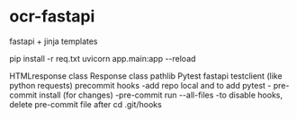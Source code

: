 # ocr-fastapi

fastapi + jinja templates

pip install -r req.txt
uvicorn app.main:app --reload

HTMLresponse class
Response class
pathlib
Pytest
fastapi testclient (like python requests)
precommit hooks
    -add repo local and to add pytest
    - pre-commit install (for changes)
    -pre-commit run --all-files
    -to disable hooks, delete pre-commit file after cd .git/hooks